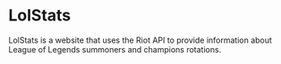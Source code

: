 # LolStats
LolStats is a website that uses the Riot API to provide information about League of Legends summoners and champions rotations.
